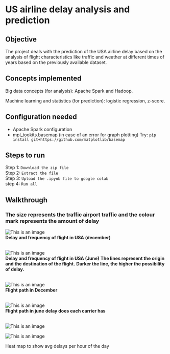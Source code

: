 # **US airline delay analysis and prediction**

## Objective
The project deals with the prediction of the USA airline delay based on the analysis of flight characteristics like traffic and weather at different times of years based on the previously available dataset.

## Concepts implemented
Big data concepts (for analysis): Apache Spark and Hadoop. 

Machine learning and statistics (for prediction): logistic regression, z-score.

## Configuration needed
-	Apache Spark configuration 
-	mpl_tookits.basemap (in case of an error for graph plotting) 
Try: ```pip install git+https://github.com/matplotlib/basemap```

## Steps to run
Step 1:  ```Download the zip file```<br />
Step 2: ```Extract the file```<br />
Step 3: ```Upload the .ipynb file to google colab```<br />
step 4: ```Run all```

## Walkthrough 


### The size represents the traffic airport traffic and the colour mark represents the amount of delay

![This is an image](https://www.linkpicture.com/q/1-2_2.png) <br />**Delay and frequency of flight in USA (december)**<br /><br />

![This is an image](https://www.linkpicture.com/q/1-3_4.png) <br />**Delay and frequency of flight in USA (June)**
**The lines represent the origin and the destination of the flight.** 
**Darker the line, the higher the possibility of delay.**
<br /><br />

![This is an image](https://www.linkpicture.com/q/1-4_5.png)<br />**Flight path in December**<br /><br />

![This is an image](https://www.linkpicture.com/q/1-5_1.png)<br />**Flight path in june**
**delay does each carrier has**<br /><br /> 

![This is an image](https://www.linkpicture.com/q/1-6.png)

![This is an image](https://www.linkpicture.com/q/1-1.png)

Heat map to show avg delays per hour of the day 
